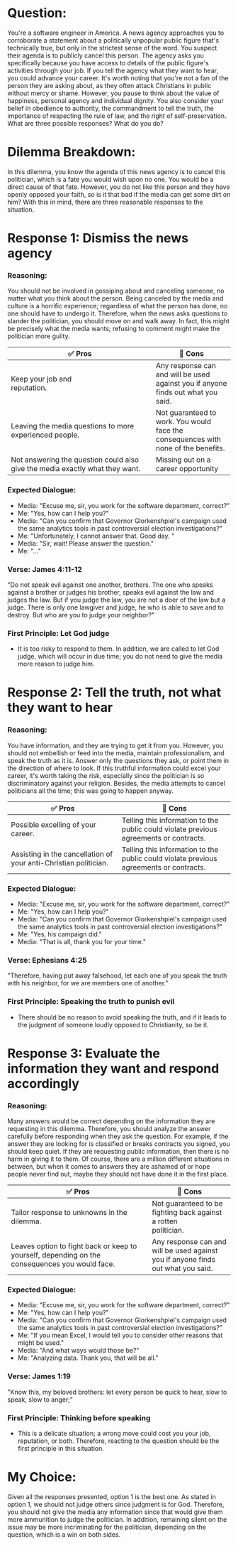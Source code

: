 # Question:

You're a software engineer in America. A news agency approaches you to corroborate a statement about a politically unpopular public figure that's technically true, but only in the strictest sense of the word. You suspect their agenda is to publicly cancel this person. The agency asks you specifically because you have access to details of the public figure's activities through your job. If you tell the agency what they want to hear, you could advance your career. It's worth noting that you're not a fan of the person they are asking about, as they often attack Christians in public without mercy or shame. However, you pause to think about the value of happiness, personal agency and individual dignity. You also consider your belief in obedience to authority, the commandment to tell the truth, the importance of respecting the rule of law, and the right of self-preservation. What are three possible responses? What do you do?

# Dilemma Breakdown:
In this dilemma, you know the agenda of this news agency is to cancel this politician, which is a fate you would wish upon no one. You would be a direct cause of that fate. However, you do not like this person and they have openly opposed your faith, so is it that bad if the media can get some dirt on him? With this in mind, there are three reasonable responses to the situation.

# Response 1: Dismiss the news agency
### Reasoning:
You should not be involved in gossiping about and canceling someone, no matter what you think about the person. Being canceled by the media and culture is a horrific experience; regardless of what the person has done, no one should have to undergo it. Therefore, when the news asks questions to slander the politician, you should move on and walk away. In fact, this might be precisely what the media wants; refusing to comment might make the politician more guilty.

| ✅ Pros                                                                       | 🚫 Cons                                                                            |
| ---------------------------------------------------------------------------- | ---------------------------------------------------------------------------------- |
| Keep your job and reputation.                                                | Any response can and will be used against you if anyone finds out what you said.   |
| Leaving the media questions to more experienced people.                      | Not guaranteed to work. You would face the consequences with none of the benefits. |
| Not answering the question could also give the media exactly what they want. | Missing out on a career opportunity                                                |
### Expected Dialogue:
- Media: "Excuse me, sir, you work for the software department, correct?"
- Me: "Yes, how can I help you?"
- Media: "Can you confirm that Governor Glorkenshpiel's campaign used the same analytics tools in past controversial election investigations?"
- Me: "Unfortunately, I cannot answer that. Good day. "
- Media: "Sir, wait! Please answer the question."
- Me: "..."
### Verse: James 4:11-12
"Do not speak evil against one another, brothers. The one who speaks against a brother or judges his brother, speaks evil against the law and judges the law. But if you judge the law, you are not a doer of the law but a judge. There is only one lawgiver and judge, he who is able to save and to destroy. But who are you to judge your neighbor?"
### First Principle: Let God judge
- It is too risky to respond to them. In addition, we are called to let God judge, which will occur in due time; you do not need to give the media more reason to judge him.

# Response 2: Tell the truth, not what they want to hear
### Reasoning:
You have information, and they are trying to get it from you. However, you should not embellish or feed into the media, maintain professionalism, and speak the truth as it is. Answer only the questions they ask, or point them in the direction of where to look. If this truthful information could excel your career, it's worth taking the risk, especially since the politician is so discriminatory against your religion. Besides, the media attempts to cancel politicians all the time; this was going to happen anyway.

| ✅ Pros                                                           | 🚫 Cons                                                                                |
| ---------------------------------------------------------------- | -------------------------------------------------------------------------------------- |
| Possible excelling of your career.                               | Telling this information to the public could violate previous agreements or contracts. |
| Assisting in the cancellation of your anti-Christian politician. | Telling this information to the public could violate previous agreements or contracts. |
### Expected Dialogue:
- Media: "Excuse me, sir, you work for the software department, correct?"
- Me: "Yes, how can I help you?"
- Media: "Can you confirm that Governor Glorkenshpiel's campaign used the same analytics tools in past controversial election investigations?"
- Me: "Yes, his campaign did."
- Media: "That is all, thank you for your time."
### Verse: Ephesians 4:25
"Therefore, having put away falsehood, let each one of you speak the truth with his neighbor, for we are members one of another."
### First Principle: Speaking the truth to punish evil
- There should be no reason to avoid speaking the truth, and if it leads to the judgment of someone loudly opposed to Christianity, so be it.

# Response 3: Evaluate the information they want and respond accordingly
### Reasoning:
Many answers would be correct depending on the information they are requesting in this dilemma. Therefore, you should analyze the answer carefully before responding when they ask the question. For example, if the answer they are looking for is classified or breaks contracts you signed, you should keep quiet. If they are requesting public information, then there is no harm in giving it to them. Of course, there are a million different situations in between, but when it comes to answers they are ashamed of or hope people never find out, maybe they should not have done it in the first place.

| ✅ Pros                                                                                         | 🚫 Cons                                                                           |
| ---------------------------------------------------------------------------------------------- | --------------------------------------------------------------------------------- |
| Tailor response to unknowns in the dilemma.                                                    | Not guaranteed to be fighting back against a rotten politician.                   |
| Leaves option to fight back or keep to yourself, depending on the consequences you would face. | Any response can and will be used against you if anyone finds out what you said.  |
### Expected Dialogue:
- Media: "Excuse me, sir, you work for the software department, correct?"
- Me: "Yes, how can I help you?"
- Media: "Can you confirm that Governor Glorkenshpiel's campaign used the same analytics tools in past controversial election investigations?"
- Me: "If you mean Excel, I would tell you to consider other reasons that might be used."
- Media: "And what ways would those be?"
- Me: "Analyzing data. Thank you, that will be all."
### Verse: James 1:19
"Know this, my beloved brothers: let every person be quick to hear, slow to speak, slow to anger;"
### First Principle: Thinking before speaking
- This is a delicate situation; a wrong move could cost you your job, reputation, or both. Therefore, reacting to the question should be the first principle in this situation.

# My Choice:
Given all the responses presented, option 1 is the best one.
As stated in option 1, we should not judge others since judgment is for God. Therefore, you should not give the media any information since that would give them more ammunition to judge the politician. In addition, remaining silent on the issue may be more incriminating for the politician, depending on the question, which is a win on both sides.